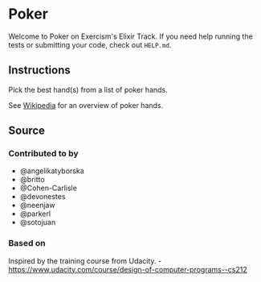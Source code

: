 # Poker

Welcome to Poker on Exercism's Elixir Track.
If you need help running the tests or submitting your code, check out `HELP.md`.

## Instructions

Pick the best hand(s) from a list of poker hands.

See [Wikipedia][poker-hands] for an overview of poker hands.

[poker-hands]: https://en.wikipedia.org/wiki/List_of_poker_hands

## Source

### Contributed to by

- @angelikatyborska
- @britto
- @Cohen-Carlisle
- @devonestes
- @neenjaw
- @parkerl
- @sotojuan

### Based on

Inspired by the training course from Udacity. - https://www.udacity.com/course/design-of-computer-programs--cs212